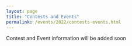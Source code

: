 ```yaml
---
layout: page
title: "Contests and Events"
permalink: /events/2022/contests-events.html
---
```


Contest and Event information will be added soon

<!--
<a name=""></a>

## Title
Abstract

### Hosted by
Author

*bio*
-->
